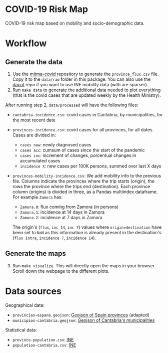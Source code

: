 COVID-19 Risk Map
=================

COVID-19 risk map based on mobility and socio-demographic data.

# Workflow

## Generate the data

1. Use the [mitma-covid](https://github.com/IFCA/mitma-covid) repository to generate the `province_flux.csv` file. Copy it to the `data/raw` folder in this package. You can also use the [dacot](https://github.com/IFCA/dacot) repo if you want to use INE mobility data (with are sparser).
2. Run `make data` to generate the additional data needed to plot everything (that is the covid cases that are updated weekly by the Health Ministry).

After running step 2, `data/processed` will have the following files:
* `cantabria-incidence.csv`: covid cases in Cantabria, by municipalities, for the most recent date
* `provinces-incidence.csv`: covid cases for all provinces, for all dates. Cases are divided in:
  - `cases new`: newly diagnosed cases
  - `cases acc`: cumsum of cases since the start of the pandemic
  - `cases inc`: increment of changes, porcentual changes in accumulated cases
  - `incidence X`: new cases per 100K persons, summed over last X days
* `provinces-mobility-incidence.csv`: We add mobility info to the previous file. Columns indicate the provinces where the trip starts (origin), the rows the province where the trips end (destination). 
 Each province column (origins) is divided in three, as a Pandas multiindex dataframe. For example `Zamora` has:
  - `Zamora.0`: flux coming from Zamora (in persons)
  - `Zamora.1`: incidence at 14 days in Zamora 
  - `Zamora.2`: incidence at 7 days in Zamora 
    
  The origin's (`flux`, `inc 14`, `inc 7`) values where `origin=destination` have been set to `NaN` as this information is already present in the destination's (`flux intra`, `incidence 7`, `incidence 14`).
 
## Generate the maps

3. Run `make visualize`. This will directly open the maps in your browser. Scroll down the webpage to the different plots.

# Data sources

Geographical data:
* `provincias-espana.geojson`: [Geojson of Spain provinces](https://vangdata.carto.com/tables/shapefiles_provincias_espana/public/map) (adapted)
* `municipios-cantabria.geojson`: [Geojson of Cantabria's municipalities](https://gist.githubusercontent.com/alc32/91d42bce23a2bba4726112ef26beda24/raw/05c6e91f2c2256f465b87f81d9956eeb3fe2ffb6/municipios_cantabria.geojson)

Statistical data:
* `province-population.csv`: [INE](https://www.ine.es/jaxiT3/files/t/es/csv_bdsc/2852.csv?nocab=1)
* `population-cantabria.csv`: [INE](https://www.ine.es/jaxiT3/Tabla.htm?t=2893&L=0)
